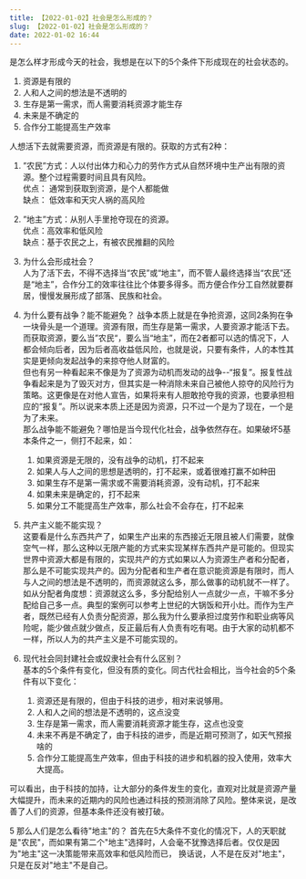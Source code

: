 ```yaml
---
title: 【2022-01-02】社会是怎么形成的？
slug: 【2022-01-02】社会是怎么形成的？
date: 2022-01-02 16:44
---
```

是怎么样才形成今天的社会，我想是在以下的5个条件下形成现在的社会状态的。
1. 资源是有限的
2. 人和人之间的想法是不透明的
3. 生存是第一需求，而人需要消耗资源才能生存
4. 未来是不确定的
5. 合作分工能提高生产效率

人想活下去就需要资源，而资源是有限的。获取的方式有2种：  
1. ”农民”方式：人以付出体力和心力的劳作方式从自然环境中生产出有限的资源。整个过程需要时间且具有风险。  
	优点： 通常到获取到资源，是个人都能做  
	缺点： 低效率和天灾人祸的高风险  

2. ”地主”方式：从别人手里抢夺现在的资源。  
	优点：高效率和低风险  
	缺点：基于农民之上，有被农民推翻的风险  

1. 为什么会形成社会？  
人为了活下去，不得不选择当“农民”或“地主”，而不管人最终选择当“农民”还是“地主”，合作分工的效率往往比个体要多得多。而方便合作分工自然就要群居，慢慢发展形成了部落、民族和社会。

2. 为什么要有战争？能不能避免？
  战争本质上就是在争抢资源，这同2条狗在争一块骨头是一个道理。资源有限，而生存是第一需求，人要资源才能活下去。而获取资源，要么当”农民“，要么当“地主”，而在2者都可以选的情况下，人都会倾向后者，因为后者高收益低风险，也就是说，只要有条件，人的本性其实是更倾向发起战争的来掠夺他人财富的。  
    但也有另一种看起来不像是为了资源为动机而发动的战争--“报复”。报复性战争看起来是为了毁灭对方，但其实是一种消除未来自己被他人掠夺的风险行为策略。这更像是在对他人宣告，如果将来有人胆敢抢夺我的资源，也要承担相应的“报复”。所以说来本质上还是因为资源，只不过一个是为了现在，一个是为了未来。  
  那么战争能不能避免？哪怕是当今现代化社会，战争依然存在。如果破坏5基本条件之一，侧打不起来，如：  
	1. 如果资源是无限的，没有战争的动机，打不起来
	2. 如果人与人之间的思想是透明的，打不起来，或着很难打赢不如种田
	3. 如果生存不是第一需求或不需要消耗资源，没有动机，打不起来
	4. 如果未来是确定的，打不起来
	5. 如果分工不能提高生产效率，那么社会不会存在，打不起来

3. 共产主义能不能实现？  
这要看是什么东西共产了，如果生产出来的东西接近无限且被人们需要，就像空气一样，那么这种以无限产能的方式来实现某样东西共产是可能的。但现实世界中资源大都是有限的，实现共产的方式如果以人为资源生产者和分配者，那么是不可能实现共产的。因为分配者和生产者在意识能资源是有限时，而人与人之间的想法是不透明的，而资源就这么多，那么做事的动机就不一样了。如从分配者角度想：资源就这么多，多分配给别人一点就少一点，干嘛不多分配给自己多一点。典型的案例可以参考上世纪的大锅饭和开小灶。而作为生产者，既然已经有人负责分配资源，那么我为什么要承担过度劳作和职业病等风险呢，能少做点就少做点，反正最后有人负责有吃有喝。由于大家的动机都不一样，所以人为的共产主义是不可能实现的。  

4. 现代社会同封建社会或奴隶社会有什么区别？  
  基本的5个条件有变化，但没有质的变化。同古代社会相比，当今社会的5个条件有以下变化：  
	1. 资源还是有限的，但由于科技的进步，相对来说够用。
	2. 人和人之间的想法是不透明的，这点没变
	3. 生存是第一需求，而人需要消耗资源才能生存，这点也没变
	4. 未来不再是不确定了，由于科技的进步，而是近期可预测了，如天气预报啥的
	5. 合作分工能提高生产效率，但由于科技的进步和机器的投入使用，效率大大提高。    
	
  可以看出，由于科技的加持，让大部分的条件发生的变化，直观对比就是资源产量大幅提升，而未来的近期内的风险也通过科技的预测消除了风险。整体来说，是改善了人们的资源，但基本条件还没有被打破。
  
5 那么人们是怎么看待"地主"的？
首先在5大条件不变化的情况下，人的天职就是"农民"，而如果有第二个"地主"选择时，人会毫不犹豫选择后者。仅仅是因为"地主"这一决策能带来高效率和低风险而已，
换话说，人不是在反对"地主"，只是在反对"地主"不是自己。